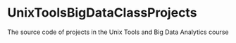 # UnixToolsBigDataClassProjects
The source code of projects in the Unix Tools and Big Data Analytics course
